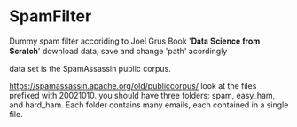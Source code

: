 # SpamFilter

Dummy spam filter accoriding to Joel Grus Book '𝐃𝐚𝐭𝐚 𝐒𝐜𝐢𝐞𝐧𝐜𝐞 𝐟𝐫𝐨𝐦 𝐒𝐜𝐫𝐚𝐭𝐜𝐡'
download data, save and change 'path' acordingly

data set is the SpamAssassin public corpus. 

https://spamassassin.apache.org/old/publiccorpus/
look at the files prefixed with 20021010. 
you should have three folders: spam, easy_ham, and hard_ham. 
Each folder contains many emails, each contained in a single file.

